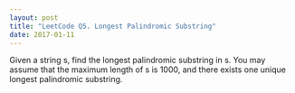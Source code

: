 ```yaml
---
layout: post
title: "LeetCode Q5. Longest Palindromic Substring"
date: 2017-01-11
---
```


Given a string s, find the longest palindromic substring in s. You may assume that the maximum length of s is 1000, and there exists one unique longest palindromic substring.
